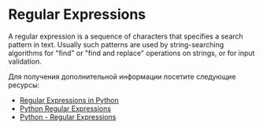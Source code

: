 # Regular Expressions

A regular expression is a sequence of characters that specifies a search pattern in text. Usually such patterns are used by string-searching algorithms for "find" or "find and replace" operations on strings, or for input validation.

Для получения дополнительной информации посетите следующие ресурсы:

- [Regular Expressions in Python](https://docs.python.org/3/library/re.html)
- [Python Regular Expressions](https://developers.google.com/edu/python/regular-expressions)
- [Python - Regular Expressions](https://www.tutorialspoint.com/python/python_reg_expressions.htm)
